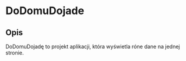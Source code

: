 # DoDomuDojade

## Opis
DoDomuDojadę to projekt aplikacji, która wyświetla róne dane na jednej stronie.
